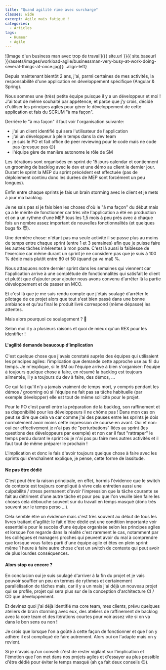 ```yaml
---
title: "Quand agilité rime avec surcharge"
classes: wide
excerpt: Agile mais fatigué !
categories:
  - Articles
tags:
  - Humeur
  - Agile
---
```

![Image d'un business man avec trop de travail]({{ site.url }}{{ site.baseurl }}/assets/images/workload-agile/businessman-very-busy-at-work-doing-several-things-at-once.jpg){: .align-left}

Depuis maintenant bientôt 2 ans, j'ai, parmi certaines de mes activités, la responsabilité d'une application en développement spécifique (Angular & Spring).

Nous sommes une (très) petite équipe puisque il y a un développeur et moi !
J'ai tout de même souhaité par appétence, et parce que j'y crois, décidé d'utiliser les principes agiles pour gérer le développement de cette application et fais du SCRUM "à ma façon".

Derrière le "à ma façon" il faut voir l'organisation suivante:
 - j'ai un client identifié qui sera l'utilisateur de l'application
 - j'ai un développeur à plein temps dans la dev team
 - je suis le PO et fait office de peer reviewing pour le code mais ne code pas (presque pas :wink:)
 - l'équipe gère de manière autonome le rôle de SM

Les itérations sont organisées en sprint de 15 jours calendar et contiennent un grooming de backlog avec le dev et une démo au client le dernier jour. Durant le sprint la MEP du sprint précédent est effectuée (pas de déploiement continu donc les durées de MEP sont forcément un peu longues).

Enfin entre chaque sprints je fais un brain storming avec le client et je mets à jour ma backlog.

Je ne sais pas si je fais bien les choses d'où le "à ma façon" du début mais ça a le mérite de fonctionner car très vite l'application a été en production et on a un rythme d'une MEP tous les 1,5 mois à peu près avec à chaque fois un nombre assez important de nouvelles fonctionnalités (et quelques bugs fix :innocent:).

Une dernière chose: n'étant pas ma seule activité il se passe plus au moins de temps entre chaque sprint (entre 1 et 3 semaines) afin que je puisse faire les autres tâches inhérentes à mon poste. C'est là aussi la faiblesse de l'exercice car même durant un sprint je ne considère pas que je suis à 100 % dédié mais plutôt entre 80 et 50 (quand ça va mal) %.

Nous attaquons notre dernier sprint dans les semaines qui viennent car l'application arrive à une complétude de fonctionnalités qui satisfait le client et plutôt que d'ajouter pour ajouter nous avons convenu d'arrêter là la partie développement et de passer en MCO.

Et c'est là que je me suis rendu compte que j'étais soulagé d'arrêter le pilotage de ce projet alors que tout s'est bien passé dans une bonne ambiance et qu'au final le produit livré correspond (même dépasse) les attentes.

Mais alors pourquoi ce soulagement ? :thinking:

Selon moi il y a plusieurs raisons et quoi de mieux qu'un REX pour les identifier !

#### L'agilité demande beaucoup d’implication
C'est quelque chose que j'avais constaté auprès des équipes qui utilisaient les principes agiles: l'implication que demande cette approche use au fil du temps.
Je m'explique, si le SM ou l'équipe arrive à bien s'organiser: l'équipe à toujours quelque chose à faire, en résumé la backlog est toujours alimentée, il y a toujours du dev à faire, des démos, ...

Ce qui fait qu'il n'y a jamais vraiment de temps mort, y compris pendant les démos / grooming où si l'équipe ne fait pas sa tâche habituelle (par exemple développer) elle est tout de même sollicité pour le projet.

Pour le PO c'est pareil entre la préparation de la backlog, son raffinement et sa disponibilité pour les développeurs il ne chôme pas !
Dans mon cas on peut se dire que cela va car comme j'ai des pauses entre les sprints je dois normalement avoir moins cette impression de course en avant. Oui et non: oui car effectivement je n'ai pas de "perturbations" liées au sprint (les questions des développeurs par exemple) et non car il faut "rattraper" le temps perdu durant le sprint où je n'ai pas pu faire mes autres activités et il faut tout de même préparer le prochain !

L'implication et donc le fais d'avoir toujours quelque chose à faire avec les sprints qui s’enchaînent explique, je pense, cette forme de lassitude.

#### Ne pas être dédié
C'est peut être la raison principale, en effet, hormis l'évidence que le switch de contexte est toujours compliqué à vivre cela entretien aussi une culpabilité / stress permanent d'avoir l'impression que la tâche courante se fait au détriment d'une autre tâche et pour peu que l'on veuille bien faire les choses cela débouche souvent sur du travail en temps masqué (donc très souvent sur le temps perso ...).

Cela semble être un évidence mais c'est très souvent au début de tous les livres traitant d'agilité: le fait d'être dédié est une condition importante voir essentielle pour le succès d'une équipe organisée selon les principes agiles et lorsque l'on regarde dans la réalité c'est rarement le cas, notamment par les collègues et managers proches qui peuvent avoir du mal à comprendre que lorsque vous faites parti d'une équipe agile et êtes en plein sprint: même 1 heure à faire autre chose c'est un switch de contexte qui peut avoir de plus lourdes conséquences.

#### Alors stop ou encore ?
En conclusion oui je suis soulagé d'arriver à la fin du projet et je vais pouvoir souffler un peu en termes de rythmes et certainement parallélisation de tâches mais, car il y a un mais j'ai déjà un nouveau projet qui se profile, projet qui sera plus sur de la conception d'architecture CI / CD que développement.

Et devinez quoi j'ai déjà identifié ma core team, mes clients, prévu quelques ateliers de brain storming avec eux, des ateliers de raffinement de backlog avec la core team et des itérations courtes pour voir assez vite si on va dans le bon sens ou non !

Je crois que lorsque l'on a goûté à cette façon de fonctionner et que l'on y adhère il est compliqué de faire autrement. Alors oui on l'adapte mais on y revient.

Si je n'avais qu'un conseil: c'est de rester vigilant sur l'implication et l'émotion que l'on met dans nos projets agiles et d'essayer au plus possible d'être dédié pour éviter le temps masqué (ah ça fait deux conseils :wink:).
